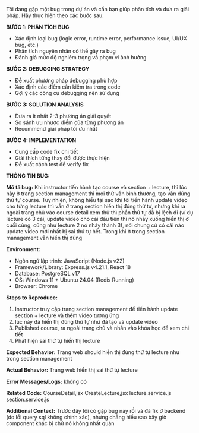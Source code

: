 Tôi đang gặp một bug trong dự án và cần bạn giúp phân tích và đưa ra giải pháp. Hãy thực hiện theo các bước sau:

**BƯỚC 1: PHÂN TÍCH BUG**
- Xác định loại bug (logic error, runtime error, performance issue, UI/UX bug, etc.)
- Phân tích nguyên nhân có thể gây ra bug
- Đánh giá mức độ nghiêm trọng và phạm vi ảnh hưởng

**BƯỚC 2: DEBUGGING STRATEGY**
- Đề xuất phương pháp debugging phù hợp
- Xác định các điểm cần kiểm tra trong code
- Gợi ý các công cụ debugging nên sử dụng

**BƯỚC 3: SOLUTION ANALYSIS**
- Đưa ra ít nhất 2-3 phương án giải quyết
- So sánh ưu nhược điểm của từng phương án
- Recommend giải pháp tối ưu nhất

**BƯỚC 4: IMPLEMENTATION**
- Cung cấp code fix chi tiết
- Giải thích từng thay đổi được thực hiện
- Đề xuất cách test để verify fix

**THÔNG TIN BUG:**

**Mô tả bug:**
Khi instructor tiến hành tạo course và section + lecture, thì lúc này ở trang section management thì mọi thứ vẫn bình thường, tạo vẫn đúng thứ tự course. Tuy nhiên, không hiểu tại sao khi tôi tiến hành update video cho từng lecture thì vẫn ở trang section hiển thị đúng thứ tự, nhưng khi ra ngoài trang chủ vào course detail xem thử thì phần thứ tự đã bị lệch đi (ví dụ lecture có 3 cái, update video cho cái đầu tiên thì nó nhảy xuống hiển thị ở cuối cùng, cũng như lecture 2 nó nhảy thành 3), nói chung cứ có cái nào update video mới nhất bị sai thứ tự hết. Trong khi ở trong section management vẫn hiển thị đúng

**Environment:**
- Ngôn ngữ lập trình: JavaScript (Node.js v22)
- Framework/Library: Express.js v4.21.1, React 18
- Database: PostgreSQL v17
- OS: Windows 11 + Ubuntu 24.04 (Redis Running)
- Browser: Chrome 

**Steps to Reproduce:**
1. Instructor truy cập trang section management để tiến hành update section + lecture và thêm video tương ứng 
2. lúc này đã hiển thị đúng thứ tự như đã tạo và update video
3. Published course, ra ngoài trang chủ và nhấn vào khóa học để xem chi tiết
4. Phát hiện sai thứ tự hiển thị lecture

**Expected Behavior:**
Trang web should hiển thị đúng thứ tự lecture như trong section management

**Actual Behavior:**
Trang web hiển thị sai thứ tự lecture

**Error Messages/Logs:**
không có

**Related Code:**
CourseDetail,jsx
CreateLecture,jsx
lecture.service.js
section.service.js

**Additional Context:**
Trước đây tôi có gặp bug này rồi và đã fix ở backend (do lỗi query sql không chính xác), nhưng chẳng hiểu sao bây giờ component khác bị chứ nó không nhất quán
